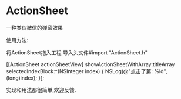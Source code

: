 # ActionSheet
一种类似微信的弹窗效果

使用方法:

将ActionSheet拖入工程
导入头文件#import "ActionSheet.h"


[[ActionSheet actionSheetView] showActionSheetWithArray:titleArray selectedIndexBlock:^(NSInteger index) {
NSLog(@"点击了第: %ld",(long)index);
}];

实现和用法都很简单,欢迎反馈.


